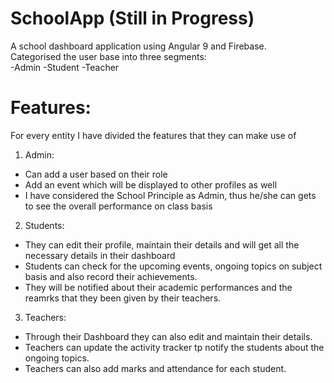 # SchoolApp (Still in Progress)

A school dashboard application using Angular 9 and Firebase.\
Categorised the user base into three segments: \
-Admin -Student -Teacher

# Features:

For every entity I have divided the features that they can make use of
1. Admin:
* Can add a user based on their role
* Add an event which will be displayed to other profiles as well
* I have considered the School Principle as Admin, thus he/she can gets to see the overall performance on class basis

2. Students:
* They can edit their profile, maintain their details and will get all the necessary details in their dashboard
* Students can check for the upcoming events, ongoing topics on subject basis and also record their achievements.
* They will be notified about their academic performances and the reamrks that they been given by their teachers.

3. Teachers:
* Through their Dashboard they can also edit and maintain their details.
* Teachers can update the activity tracker tp notify the students about the ongoing topics.
* Teachers can also add marks and attendance for each student.


